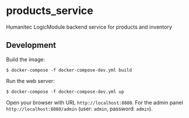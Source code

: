 # products_service
Humanitec LogicModule backend service for products and inventory
## Development

Build the image:

```
$ docker-compose -f docker-compose-dev.yml build
```

Run the web server:

```
$ docker-compose -f docker-compose-dev.yml up
```

Open your browser with URL `http://localhost:8080`.
For the admin panel `http://localhost:8080/admin`
(user: `admin`, password: `admin`).

